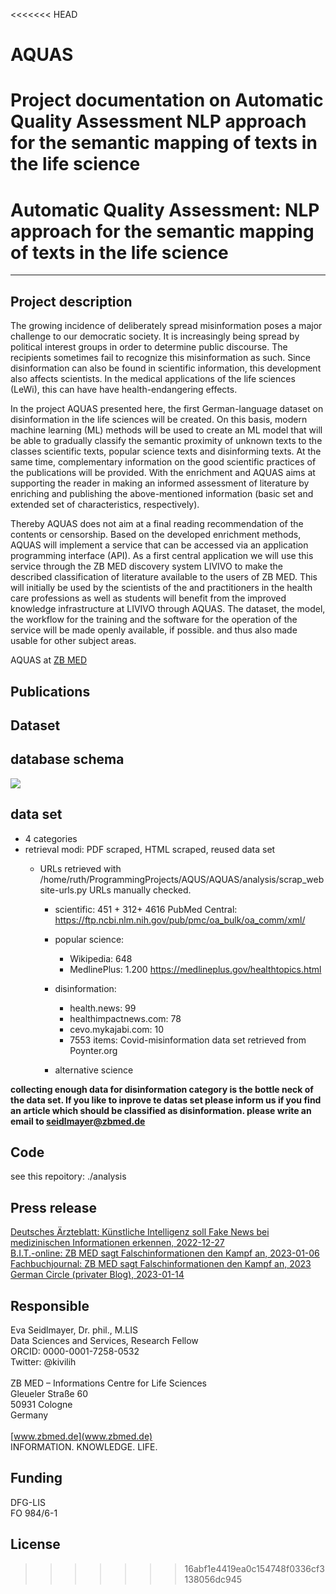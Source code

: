 <<<<<<< HEAD
# AQUAS
Project documentation on Automatic Quality Assessment NLP approach for the semantic mapping of texts in the life science
=======
# Automatic Quality Assessment: NLP approach for the semantic mapping of texts in the life science

---

## Project description

The growing incidence of deliberately spread misinformation poses a major challenge to our democratic society. It is increasingly being spread by political interest groups in order to determine public discourse. The recipients sometimes fail to recognize this misinformation as such. Since disinformation can also be found in scientific information, this development also affects scientists. In the medical applications of the life sciences (LeWi), this can have have health-endangering effects. 

In the project AQUAS presented here, the first German-language dataset on disinformation in the life sciences will be created. On this basis, modern machine learning (ML) methods will be used to create an ML model that will be able to gradually classify the semantic proximity of unknown texts to the classes scientific texts, popular science texts and disinforming texts. At the same time, complementary information on the good scientific practices of the publications will be provided. With the enrichment and
AQUAS aims at supporting the reader in making an informed assessment of literature by enriching and publishing the above-mentioned information (basic set and extended set of characteristics, respectively). 

Thereby AQUAS does not aim at a final reading recommendation of the contents or censorship. Based on the developed enrichment methods, AQUAS will implement a service that can be accessed via an application programming interface (API). As a first central application we will use this service through the ZB MED discovery system LIVIVO to make the described classification of literature available to the users of ZB MED. This will initially be used by the scientists of the and practitioners in the health care professions as well as students will benefit from the improved knowledge infrastructure at LIVIVO through AQUAS. The dataset, the model, the workflow for the training and the software for the operation of the service will be made openly available, if possible. and thus also made usable for other subject areas.

AQUAS at [ZB MED](https://www.zbmed.de/forschen/laufende-projekte/aquas/)


## Publications 

## Dataset

## database schema 
![](/home/ruth/ProgrammingProjects/AQUS/AQUAS/2023-03-07_databaseschema.png)



## data set
- 4 categories
- retrieval modi: PDF scraped, HTML scraped, reused data set
  - URLs retrieved with  /home/ruth/ProgrammingProjects/AQUS/AQUAS/analysis/scrap_website-urls.py
  URLs manually checked.

    - scientific: 451 + 312+ 4616 PubMed Central: https://ftp.ncbi.nlm.nih.gov/pub/pmc/oa_bulk/oa_comm/xml/
    - popular science: 
      - Wikipedia: 648 
      - MedlinePlus: 1.200 https://medlineplus.gov/healthtopics.html 
   
    - disinformation: 
      - health.news: 99
      - healthimpactnews.com: 78
      - cevo.mykajabi.com: 10
      - 7553 items: Covid-misinformation data set retrieved from Poynter.org
    - alternative science  
     
**collecting enough data for disinformation category is the bottle neck of the data set. If you like to inprove te datas set please inform us if you find an article which should be classified as disinformation. please write an email to seidlmayer@zbmed.de** 



## Code
 see this repoitory: ./analysis

## Press release
[Deutsches Ärzteblatt: Künstliche Intelligenz soll Fake News bei medizinischen Informationen erkennen, 2022-12-27](https://www.aerzteblatt.de/nachrichten/139246/Kuenstliche-Intelligenz-soll-Fake-News-bei-medizinischen-Informationen-erkennen)<br/>
[B.I.T.-online: ZB MED sagt Falschinformationen den Kampf an, 2023-01-06](https://www.b-i-t-online.de/neues/7715)<br/>
[Fachbuchjournal: ZB MED sagt Falschinformationen den Kampf an, 2023](https://www.fachbuchjournal.de/zb-med-sagt-falschinformationen-den-kampf-an/)<br/>
[German Circle (privater Blog), 2023-01-14](https://germancircle.blogspot.com/2023/01/aquas-gegen-falschinformationen.html)<br/>


## Responsible
Eva Seidlmayer, Dr. phil., M.LIS <br/>
Data Sciences and Services, Research Fellow <br/>
ORCID: 0000-0001-7258-0532 <br/>
Twitter: @kivilih <br/>
<br/>
ZB MED – Informations Centre for Life Sciences <br/>
Gleueler Straße 60 <br/>
50931 Cologne <br/>
Germany <br/>
<br/>
[www.zbmed.de](www.zbmed.de) <br/>
INFORMATION. KNOWLEDGE. LIFE.




## Funding
DFG-LIS  <br/>
FO 984/6-1

## License
>>>>>>> 16abf1e4419ea0c154748f0336cf3138056dc945
